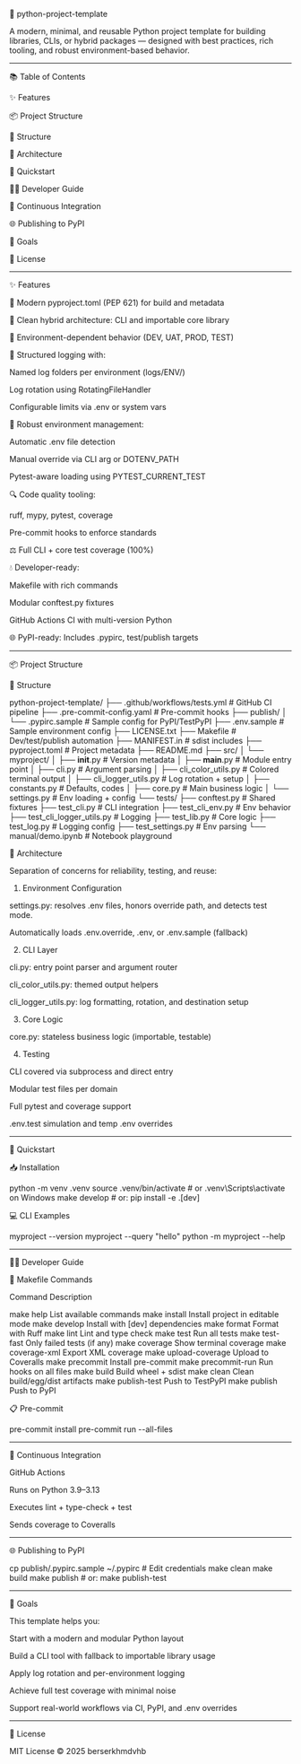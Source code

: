 🧰 python-project-template

  

A modern, minimal, and reusable Python project template for building libraries, CLIs, or hybrid packages — designed with best practices, rich tooling, and robust environment-based behavior.


---

📚 Table of Contents

✨ Features

📦 Project Structure

📂 Structure

🧱 Architecture


🚀 Quickstart

🧑‍💼 Developer Guide

🔁 Continuous Integration

🌐 Publishing to PyPI

🎯 Goals

📄 License



---

✨ Features

📜 Modern pyproject.toml (PEP 621) for build and metadata

🧱 Clean hybrid architecture: CLI and importable core library

🔧 Environment-dependent behavior (DEV, UAT, PROD, TEST)

📁 Structured logging with:

Named log folders per environment (logs/ENV/)

Log rotation using RotatingFileHandler

Configurable limits via .env or system vars


📄 Robust environment management:

Automatic .env file detection

Manual override via CLI arg or DOTENV_PATH

Pytest-aware loading using PYTEST_CURRENT_TEST


🔍 Code quality tooling:

ruff, mypy, pytest, coverage

Pre-commit hooks to enforce standards


⚖️ Full CLI + core test coverage (100%)

💧 Developer-ready:

Makefile with rich commands

Modular conftest.py fixtures

GitHub Actions CI with multi-version Python


🌐 PyPI-ready: Includes .pypirc, test/publish targets



---

📦 Project Structure

📂 Structure

python-project-template/
├── .github/workflows/tests.yml        # GitHub CI pipeline
├── .pre-commit-config.yaml            # Pre-commit hooks
├── publish/
│   └── .pypirc.sample                 # Sample config for PyPI/TestPyPI
├── .env.sample                        # Sample environment config
├── LICENSE.txt
├── Makefile                           # Dev/test/publish automation
├── MANIFEST.in                        # sdist includes
├── pyproject.toml                     # Project metadata
├── README.md
├── src/
│   └── myproject/
│       ├── __init__.py                # Version metadata
│       ├── __main__.py                # Module entry point
│       ├── cli.py                     # Argument parsing
│       ├── cli_color_utils.py         # Colored terminal output
│       ├── cli_logger_utils.py        # Log rotation + setup
│       ├── constants.py               # Defaults, codes
│       ├── core.py                    # Main business logic
│       └── settings.py                # Env loading + config
└── tests/
    ├── conftest.py                    # Shared fixtures
    ├── test_cli.py                    # CLI integration
    ├── test_cli_env.py                # Env behavior
    ├── test_cli_logger_utils.py       # Logging
    ├── test_lib.py                    # Core logic
    ├── test_log.py                    # Logging config
    ├── test_settings.py               # Env parsing
    └── manual/demo.ipynb              # Notebook playground

🧱 Architecture

Separation of concerns for reliability, testing, and reuse:

1. Environment Configuration

settings.py: resolves .env files, honors override path, and detects test mode.

Automatically loads .env.override, .env, or .env.sample (fallback)


2. CLI Layer

cli.py: entry point parser and argument router

cli_color_utils.py: themed output helpers

cli_logger_utils.py: log formatting, rotation, and destination setup


3. Core Logic

core.py: stateless business logic (importable, testable)


4. Testing

CLI covered via subprocess and direct entry

Modular test files per domain

Full pytest and coverage support

.env.test simulation and temp .env overrides



---

🚀 Quickstart

📥 Installation

python -m venv .venv
source .venv/bin/activate  # or .venv\Scripts\activate on Windows
make develop               # or: pip install -e .[dev]

💻 CLI Examples

myproject --version
myproject --query "hello"
python -m myproject --help


---

🧑‍💼 Developer Guide

🔧 Makefile Commands

Command	Description

make help	List available commands
make install	Install project in editable mode
make develop	Install with [dev] dependencies
make format	Format with Ruff
make lint	Lint and type check
make test	Run all tests
make test-fast	Only failed tests (if any)
make coverage	Show terminal coverage
make coverage-xml	Export XML coverage
make upload-coverage	Upload to Coveralls
make precommit	Install pre-commit
make precommit-run	Run hooks on all files
make build	Build wheel + sdist
make clean	Clean build/egg/dist artifacts
make publish-test	Push to TestPyPI
make publish	Push to PyPI


📋 Pre-commit

pre-commit install
pre-commit run --all-files


---

🔁 Continuous Integration

GitHub Actions

Runs on Python 3.9–3.13

Executes lint + type-check + test

Sends coverage to Coveralls




---

🌐 Publishing to PyPI

cp publish/.pypirc.sample ~/.pypirc  # Edit credentials
make clean
make build
make publish  # or: make publish-test


---

🎯 Goals

This template helps you:

Start with a modern and modular Python layout

Build a CLI tool with fallback to importable library usage

Apply log rotation and per-environment logging

Achieve full test coverage with minimal noise

Support real-world workflows via CI, PyPI, and .env overrides



---

📄 License

MIT License © 2025 berserkhmdvhb

